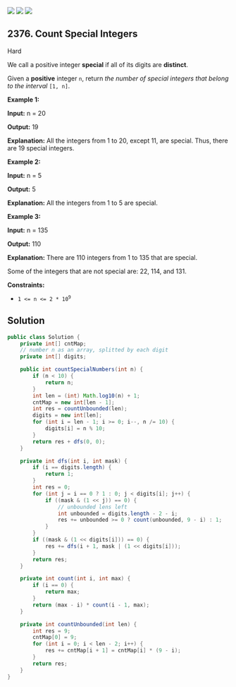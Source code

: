 [![](https://img.shields.io/github/stars/javadev/LeetCode-in-Java?label=Stars&style=flat-square)](https://github.com/javadev/LeetCode-in-Java)
[![](https://img.shields.io/github/forks/javadev/LeetCode-in-Java?label=Fork%20me%20on%20GitHub%20&style=flat-square)](https://github.com/javadev/LeetCode-in-Java/fork)
[![](https://img.shields.io/badge/-LeetCode%20in%20Kotlin-blue?style=flat-square)](https://github.com/javadev/LeetCode-in-Kotlin)

## 2376\. Count Special Integers

Hard

We call a positive integer **special** if all of its digits are **distinct**.

Given a **positive** integer `n`, return _the number of special integers that belong to the interval_ `[1, n]`.

**Example 1:**

**Input:** n = 20

**Output:** 19

**Explanation:** All the integers from 1 to 20, except 11, are special. Thus, there are 19 special integers. 

**Example 2:**

**Input:** n = 5

**Output:** 5

**Explanation:** All the integers from 1 to 5 are special. 

**Example 3:**

**Input:** n = 135

**Output:** 110

**Explanation:** There are 110 integers from 1 to 135 that are special.

Some of the integers that are not special are: 22, 114, and 131.

**Constraints:**

*   <code>1 <= n <= 2 * 10<sup>9</sup></code>

## Solution

```java
public class Solution {
    private int[] cntMap;
    // number n as an array, splitted by each digit
    private int[] digits;

    public int countSpecialNumbers(int n) {
        if (n < 10) {
            return n;
        }
        int len = (int) Math.log10(n) + 1;
        cntMap = new int[len - 1];
        int res = countUnbounded(len);
        digits = new int[len];
        for (int i = len - 1; i >= 0; i--, n /= 10) {
            digits[i] = n % 10;
        }
        return res + dfs(0, 0);
    }

    private int dfs(int i, int mask) {
        if (i == digits.length) {
            return 1;
        }
        int res = 0;
        for (int j = i == 0 ? 1 : 0; j < digits[i]; j++) {
            if ((mask & (1 << j)) == 0) {
                // unbounded lens left
                int unbounded = digits.length - 2 - i;
                res += unbounded >= 0 ? count(unbounded, 9 - i) : 1;
            }
        }
        if ((mask & (1 << digits[i])) == 0) {
            res += dfs(i + 1, mask | (1 << digits[i]));
        }
        return res;
    }

    private int count(int i, int max) {
        if (i == 0) {
            return max;
        }
        return (max - i) * count(i - 1, max);
    }

    private int countUnbounded(int len) {
        int res = 9;
        cntMap[0] = 9;
        for (int i = 0; i < len - 2; i++) {
            res += cntMap[i + 1] = cntMap[i] * (9 - i);
        }
        return res;
    }
}
```